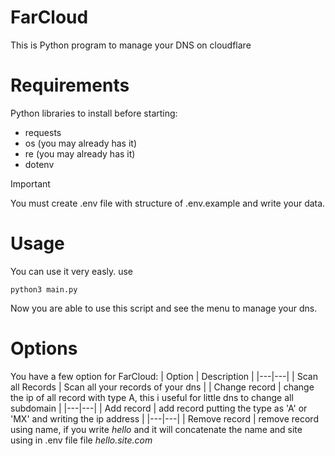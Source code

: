 # FarCloud
This is Python program to manage your DNS on cloudflare

# Requirements

Python libraries to install before starting:
* requests
* os (you may already has it)
* re (you may already has it)
* dotenv


>[!IMPORTANT]
>
>You must create .env file with structure of .env.example and write your data. 



# Usage

You can use it very easly. 
use

```
python3 main.py
```

Now you are able to use this script and see the menu to manage your dns. 

# Options

You have a few option for FarCloud:
| Option | Description |
|---|---|
| Scan all Records | Scan all your records of your dns |
| Change record | change the ip of all record with type A, this i useful for little dns to change all subdomain |
|---|---|
| Add record | add record putting the type as 'A' or 'MX' and writing the ip address |
|---|---|
| Remove record | remove record using name, if you write *hello* and it will concatenate the name and site using in .env file file *hello.site.com*


